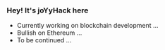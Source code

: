 ### Hey! It's joYyHack here
- Currently working on blockchain development ...
- Bullish on Ethereum ...
- To be continued ...
